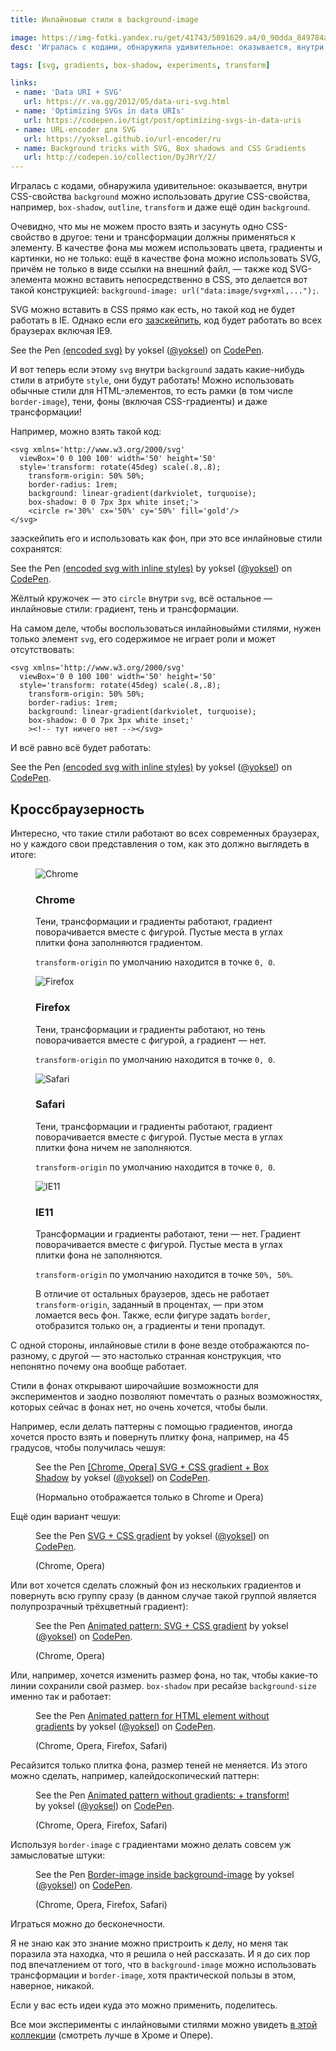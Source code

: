 ```yaml
---
title: Инлайновые стили в background-image

image: https://img-fotki.yandex.ru/get/41743/5091629.a4/0_90dda_849784af_orig
desc: 'Игралась с кодами, обнаружила удивительное: оказывается, внутри CSS-свойства background можно использовать другие CSS-свойства, например, box-shadow, outline, transform и даже ещё один background!'

tags: [svg, gradients, box-shadow, experiments, transform]

links:
 - name: 'Data URI + SVG'
   url: https://r.va.gg/2012/05/data-uri-svg.html
 - name: 'Optimizing SVGs in data URIs'
   url: https://codepen.io/tigt/post/optimizing-svgs-in-data-uris
 - name: URL-encoder для SVG
   url: https://yoksel.github.io/url-encoder/ru
 - name: Background tricks with SVG, Box shadows and CSS Gradients
   url: http://codepen.io/collection/DyJRrY/2/
---
```


Игралась с кодами, обнаружила удивительное: оказывается, внутри CSS-свойства <code>background</code> можно использовать другие CSS-свойства, например, <code>box-shadow</code>, <code>outline</code>, <code>transform</code> и даже ещё один <code>background</code>.<!--more-->

Очевидно, что мы не можем просто взять и засунуть одно CSS-свойство в другое: тени и трансформации должны применяться к элементу. В качестве фона мы можем использовать цвета, градиенты и картинки, но не только: ещё в качестве фона можно использовать SVG, причём не только в виде ссылки на внешний файл, — также код SVG-элемента можно вставить непосредственно в CSS, это делается вот такой конструкцией: <code>background-image: url("data:image/svg+xml,...");</code>.

SVG можно вставить в CSS прямо как есть, но такой код не будет работать в IE. Однако если его <a href="https://yoksel.github.io/url-encoder/ru">заэскейпить</a>, код будет работать во всех браузерах включая IE9.

<p data-height="400" data-theme-id="4974" data-slug-hash="ammZbr" data-default-tab="css,result" data-user="yoksel" data-embed-version="2" class="codepen">See the Pen <a href="http://codepen.io/yoksel/pen/ammZbr/">(encoded svg)</a> by yoksel (<a href="http://codepen.io/yoksel">@yoksel</a>) on <a href="http://codepen.io">CodePen</a>.</p>
<script async src="//assets.codepen.io/assets/embed/ei.js"></script>

И вот теперь если этому <code>svg</code> внутри <code>background</code> задать какие-нибудь стили в атрибуте <code>style</code>, они будут работать! Можно использовать обычные стили для HTML-элементов, то есть рамки (в том числе <code>border-image</code>), тени, фоны (включая CSS-градиенты) и даже трансформации!

Например, можно взять такой код:

```markup
<svg xmlns='http://www.w3.org/2000/svg'
  viewBox='0 0 100 100' width='50' height='50'
  style='transform: rotate(45deg) scale(.8,.8);
    transform-origin: 50% 50%;
    border-radius: 1rem;
    background: linear-gradient(darkviolet, turquoise);
    box-shadow: 0 0 7px 3px white inset;'>
    <circle r='30%' cx='50%' cy='50%' fill='gold'/>
</svg>
```

заэскейпить его и использовать как фон, при это все инлайновые стили сохранятся:

<p data-height="400" data-theme-id="4974" data-slug-hash="BLQjoW" data-default-tab="css,result" data-user="yoksel" data-embed-version="2" class="codepen">See the Pen <a href="http://codepen.io/yoksel/pen/BLQjoW/">(encoded svg with inline styles)</a> by yoksel (<a href="http://codepen.io/yoksel">@yoksel</a>) on <a href="http://codepen.io">CodePen</a>.</p>
<script async src="//assets.codepen.io/assets/embed/ei.js"></script>

Жёлтый кружочек — это <code>circle</code> внутри <code>svg</code>, всё остальное — инлайновые стили: градиент, тень и трансформации.

На самом деле, чтобы воспользоваться инлайновыйми стилями, нужен только элемент <code>svg</code>, его содержимое не играет роли и может отсутствовать:

```markup
<svg xmlns='http://www.w3.org/2000/svg'
  viewBox='0 0 100 100' width='50' height='50'
  style='transform: rotate(45deg) scale(.8,.8);
    transform-origin: 50% 50%;
    border-radius: 1rem;
    background: linear-gradient(darkviolet, turquoise);
    box-shadow: 0 0 7px 3px white inset;'
    ><!-- тут ничего нет --></svg>
```

И всё равно всё будет работать:

<p data-height="400" data-theme-id="4974" data-slug-hash="WGoKAv" data-default-tab="css,result" data-user="yoksel" data-embed-version="2" class="codepen">See the Pen <a href="http://codepen.io/yoksel/pen/WGoKAv/">(encoded svg with inline styles)</a> by yoksel (<a href="http://codepen.io/yoksel">@yoksel</a>) on <a href="http://codepen.io">CodePen</a>.</p>
<script async src="//assets.codepen.io/assets/embed/ei.js"></script>

<h2>Кроссбраузерность</h2>

Интересно, что такие стили работают во всех современных браузерах, но у каждого свои представления о том, как это должно выглядеть в итоге:

<figure class="figure figure--text-on-right">
<img src="../assets/img/articles/inline-styles-in-bg/chrome.png" alt="Chrome">

<figcaption>
  <h3>Chrome</h3>
  <p>Тени, трансформации и градиенты работают, градиент поворачивается вместе с фигурой. Пустые места в углах плитки фона заполняются градиентом.</p>
  <p><code>transform-origin</code> по умолчанию находится в точке <code>0, 0</code>.</p>
</figcaption>
</figure>

<figure class="figure figure--text-on-right">
<img src="../assets/img/articles/inline-styles-in-bg/ff.png" alt="Firefox">

<figcaption>
    <h3>Firefox</h3>
    <p>Тени, трансформации и градиенты работают, но тень поворачивается вместе с фигурой, а градиент — нет.</p>
    <p><code>transform-origin</code> по умолчанию находится в точке <code>0, 0</code>.</p>
</figcaption>
</figure>

<figure class="figure figure--text-on-right">
<img src="../assets/img/articles/inline-styles-in-bg/safari.png" alt="Safari">

<figcaption>
    <h3>Safari</h3>
    <p>Тени, трансформации и градиенты работают, градиент поворачивается вместе с фигурой. Пустые места в углах плитки фона ничем не заполняются.</p>
    <p><code>transform-origin</code> по умолчанию находится в точке <code>0, 0</code>.</p>
</figcaption>
</figure>

<figure class="figure figure--text-on-right">
<img src="../assets/img/articles/inline-styles-in-bg/ie.png" alt="IE11">
<figcaption>
<h3>IE11</h3>
<p>Трансформации и градиенты работают, тени — нет. Градиент поворачивается вместе с фигурой. Пустые места в углах плитки фона не заполняются.</p>

<p><code>transform-origin</code> по умолчанию находится в точке <code>50%, 50%</code>.</p>

<p>В отличие от остальных браузеров, здесь не работает <code>transform-origin</code>, заданный в процентах, — при этом ломается весь фон. Также, если фигуре задать <code>border</code>, отобразится только он, а градиенты и тени пропадут.</p>
</figcaption>
</figure>

С одной стороны, инлайновые стили в фоне везде отображаются по-разному, с другой — это настолько странная конструкция, что непонятно почему она вообще работает.

Стили в фонах открывают широчайшие возможности для экспериментов и заодно позволяют помечтать о разных возможностях, которых сейчас в фонах нет, но очень хочется, чтобы были.

Например, если делать паттерны с помощью градиентов, иногда хочется просто взять и повернуть плитку фона, например, на 45 градусов, чтобы получилась чешуя:

<figure>
<p data-height="350" data-theme-id="4974" data-slug-hash="gwrKzJ" data-default-tab="result" data-user="yoksel" data-embed-version="2" class="codepen">See the Pen <a href="http://codepen.io/yoksel/pen/gwrKzJ/">[Chrome, Opera] SVG  + CSS gradient + Box Shadow</a> by yoksel (<a href="http://codepen.io/yoksel">@yoksel</a>) on <a href="http://codepen.io">CodePen</a>.</p>
<script async src="//assets.codepen.io/assets/embed/ei.js"></script>

<figcaption>(Нормально отображается только в Chrome и Opera)</figcaption>
</figure>

Ещё один вариант чешуи:

<figure>
<p data-height="350" data-theme-id="4974" data-slug-hash="amkjXg" data-default-tab="result" data-user="yoksel" data-embed-version="2" class="codepen">See the Pen <a href="http://codepen.io/yoksel/pen/amkjXg/">SVG  + CSS gradient</a> by yoksel (<a href="http://codepen.io/yoksel">@yoksel</a>) on <a href="http://codepen.io">CodePen</a>.</p>
<script async src="//assets.codepen.io/assets/embed/ei.js"></script>

<figcaption>(Chrome, Opera)</figcaption>
</figure>

Или вот хочется сделать сложный фон из нескольких градиентов и повернуть всю группу сразу (в данном случае такой группой является полупрозрачный трёхцветный градиент):

<figure>
<p data-height="420" data-theme-id="4974" data-slug-hash="RGRRvo" data-default-tab="result" data-user="yoksel" data-embed-version="2" class="codepen">See the Pen <a href="http://codepen.io/yoksel/pen/RGRRvo/">Animated pattern: SVG  + CSS gradient</a> by yoksel (<a href="http://codepen.io/yoksel">@yoksel</a>) on <a href="http://codepen.io">CodePen</a>.</p>
<script async src="//assets.codepen.io/assets/embed/ei.js"></script>

<figcaption>(Chrome, Opera)</figcaption>
</figure>

Или, например, хочется изменить размер фона, но так, чтобы какие-то линии сохранили свой размер. <code>box-shadow</code> при ресайзе <code>background-size</code> именно так и работает:

<figure>
<p data-height="400" data-theme-id="0" data-slug-hash="ORNqdx" data-default-tab="result" data-user="yoksel" data-embed-version="2" class="codepen">See the Pen <a href="http://codepen.io/yoksel/pen/ORNqdx/">Animated pattern for HTML element without gradients</a> by yoksel (<a href="http://codepen.io/yoksel">@yoksel</a>) on <a href="http://codepen.io">CodePen</a>.</p>
<script async src="//assets.codepen.io/assets/embed/ei.js"></script>

<figcaption>(Chrome, Opera, Firefox, Safari)</figcaption>
</figure>

Ресайзится только плитка фона, размер теней не меняется. Из этого можно сделать, например, калейдоскопический паттерн:

<figure>
<p data-height="430" data-theme-id="4974" data-slug-hash="QKNPjJ" data-default-tab="result" data-user="yoksel" data-embed-version="2" class="codepen">See the Pen <a href="http://codepen.io/yoksel/pen/QKNPjJ/">Animated pattern without gradients: + transform!</a> by yoksel (<a href="http://codepen.io/yoksel">@yoksel</a>) on <a href="http://codepen.io">CodePen</a>.</p>
<script async src="//assets.codepen.io/assets/embed/ei.js"></script>

<figcaption>(Chrome, Opera, Firefox, Safari)</figcaption>
</figure>

Используя <code>border-image</code> c градиентами можно делать совсем уж замысловатые штуки:

<figure>
<p data-height="350" data-theme-id="0" data-slug-hash="amkLvw" data-default-tab="result" data-user="yoksel" data-embed-version="2" class="codepen">See the Pen <a href="http://codepen.io/yoksel/pen/amkLvw/">Border-image inside background-image</a> by yoksel (<a href="http://codepen.io/yoksel">@yoksel</a>) on <a href="http://codepen.io">CodePen</a>.</p>
<script async src="//assets.codepen.io/assets/embed/ei.js"></script>

<figcaption>(Chrome, Opera, Firefox, Safari)</figcaption>
</figure>

Играться можно до бесконечности.

Я не знаю как это знание можно пристроить к делу, но меня так поразила эта находка, что я решила о ней рассказать. И я до сих пор под впечатлением от того, что в <code>background-image</code> можно использовать трансформации и <code>border-image</code>, хотя практической пользы в этом, наверное, никакой.

Если у вас есть идеи куда это можно применить, поделитесь.

Все мои эксперименты с инлайновыми стилями можно увидеть <a href="http://codepen.io/collection/DyJRrY/">в этой коллекции</a> (смотреть лучше в Хроме и Опере).
